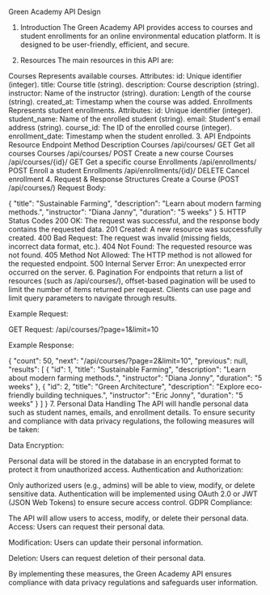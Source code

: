 Green Academy API Design
1. Introduction
The Green Academy API provides access to courses and student enrollments for an online environmental education platform. It is designed to be user-friendly, efficient, and secure.

2. Resources
The main resources in this API are:

Courses
Represents available courses.
Attributes:
id: Unique identifier (integer).
title: Course title (string).
description: Course description (string).
instructor: Name of the instructor (string).
duration: Length of the course (string).
created_at: Timestamp when the course was added.
Enrollments
Represents student enrollments.
Attributes:
id: Unique identifier (integer).
student_name: Name of the enrolled student (string).
email: Student's email address (string).
course_id: The ID of the enrolled course (integer).
enrollment_date: Timestamp when the student enrolled.
3. API Endpoints
Resource	Endpoint	Method	Description
Courses	/api/courses/	GET	Get all courses
Courses	/api/courses/	POST	Create a new course
Courses	/api/courses/{id}/	GET	Get a specific course
Enrollments	/api/enrollments/	POST	Enroll a student
Enrollments	/api/enrollments/{id}/	DELETE	Cancel enrollment
4. Request & Response Structures
Create a Course (POST /api/courses/)
Request Body:

{
  "title": "Sustainable Farming",
  "description": "Learn about modern farming methods.",
  "instructor": "Diana Janny",
  "duration": "5 weeks"
}
5. HTTP Status Codes
200 OK: The request was successful, and the response body contains the requested data.
201 Created: A new resource was successfully created.
400 Bad Request: The request was invalid (missing fields, incorrect data format, etc.).
404 Not Found: The requested resource was not found.
405 Method Not Allowed: The HTTP method is not allowed for the requested endpoint.
500 Internal Server Error: An unexpected error occurred on the server.
6. Pagination
For endpoints that return a list of resources (such as /api/courses/), offset-based pagination will be used to limit the number of items returned per request. Clients can use page and limit query parameters to navigate through results.

Example Request:

GET Request: /api/courses/?page=1&limit=10

Example Response:

{
  "count": 50,
  "next": "/api/courses/?page=2&limit=10",
  "previous": null,
  "results": [
    {
      "id": 1,
      "title": "Sustainable Farming",
      "description": "Learn about modern farming methods.",
      "instructor": "Diana Jonny",
      "duration": "5 weeks"
    },
    {
      "id": 2,
      "title": "Green Architecture",
      "description": "Explore eco-friendly building techniques.",
      "instructor": "Eric Jonny",
      "duration": "5 weeks"
    }
  ]
}
7. Personal Data Handling
The API will handle personal data such as student names, emails, and enrollment details. To ensure security and compliance with data privacy regulations, the following measures will be taken:

Data Encryption:

Personal data will be stored in the database in an encrypted format to protect it from unauthorized access.
Authentication and Authorization:

Only authorized users (e.g., admins) will be able to view, modify, or delete sensitive data.
Authentication will be implemented using OAuth 2.0 or JWT (JSON Web Tokens) to ensure secure access control.
GDPR Compliance:

The API will allow users to access, modify, or delete their personal data.
Access: Users can request their personal data.

Modification: Users can update their personal information.

Deletion: Users can request deletion of their personal data.

By implementing these measures, the Green Academy API ensures compliance with data privacy regulations and safeguards user information.